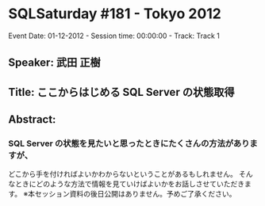 # SQLSaturday #181 - Tokyo 2012
Event Date: 01-12-2012 - Session time: 00:00:00 - Track: Track 1
## Speaker: 武田 正樹
## Title: ここからはじめる SQL Server の状態取得
## Abstract:
### SQL Server の状態を見たいと思ったときにたくさんの方法がありますが、
どこから手を付ければよいかわからないということがあるもしれません。
そんなときにどのような方法で情報を見ていけばよいかをお話しさせていただきま
す。
※本セッション資料の後日公開はありません。予めご了承ください。

